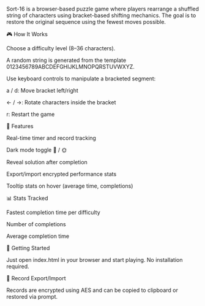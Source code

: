 Sort-16 is a browser-based puzzle game where players rearrange a shuffled string of characters using bracket-based shifting mechanics. The goal is to restore the original sequence using the fewest moves possible.

🎮 How It Works

Choose a difficulty level (8–36 characters).

A random string is generated from the template 0123456789ABCDEFGHIJKLMNOPQRSTUVWXYZ.

Use keyboard controls to manipulate a bracketed segment:

a / d: Move bracket left/right

← / →: Rotate characters inside the bracket

r: Restart the game

🧠 Features

Real-time timer and record tracking

Dark mode toggle 🌙 / 🌞

Reveal solution after completion

Export/import encrypted performance stats

Tooltip stats on hover (average time, completions)

📊 Stats Tracked

Fastest completion time per difficulty

Number of completions

Average completion time

🚀 Getting Started

Just open index.html in your browser and start playing. No installation required.

🔐 Record Export/Import

Records are encrypted using AES and can be copied to clipboard or restored via prompt.
